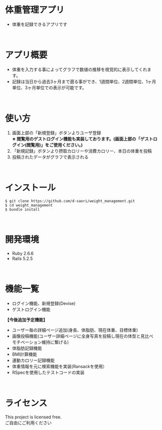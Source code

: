 # 体重管理アプリ
- 体重を記録できるアプリです
<br>

# アプリ概要
- 体重を入力する事によってグラフで数値の推移を視覚的に表示してくれます。
- 記録は当日から過去3ヶ月まで遡る事ができ、1週間単位、2週間単位、1ヶ月単位、3ヶ月単位での表示が可能です。
<br>

# 使い方
1. 画面上部の「新規登録」ボタンよりユーザ登録<br>
__※ 閲覧用のゲストログイン機能も実装しております。(画面上部の「ゲストログイン(閲覧用)」をご使用ください。)__
2. 「新規記録」ボタンより摂取カロリーや消費カロリー、本日の体重を投稿
3. 投稿されたデータがグラフで表示される
<br>

# インストール
```
$ git clone https://github.com/d-saori/weight_management.git
$ cd weight_management
$ bundle install
```
<br>

# 開発環境
- Ruby 2.6.6
- Rails 5.2.5
<br>

# 機能一覧
- ログイン機能、新規登録(Devise)
- ゲストログイン機能

__【今後追加予定機能】__
- ユーザー毎の詳細ページ追加(身長、体脂肪、現在体重、目標体重)
- 画像投稿機能(ユーザー詳細ページに全身写真を投稿し現在の体型と見比べモチベーション維持に繋げる)
- 体脂肪記録機能
- BMI計算機能
- 運動カロリー記録機能
- 体重情報を元に検索機能を実装(Ransackを使用）
- RSpecを使用したテストコードの実装
<br>

# ライセンス
This project is licensed free.<br>
ご自由にご利用ください
